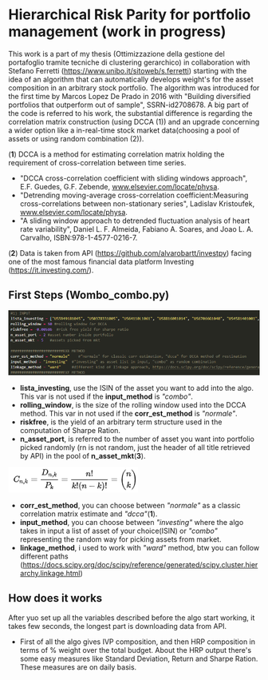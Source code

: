 # Hierarchical Risk Parity for portfolio management (work in progress)
This work is a part of my thesis (Ottimizzazione della gestione del portafoglio tramite tecniche di clustering gerarchico) in collaboration with Stefano Ferretti (https://www.unibo.it/sitoweb/s.ferretti) starting with the idea of an algorithm that can automatically develops weight's for the asset composition in an arbitrary stock portfolio. The algorithm was introduced for the first time by Marcos Lopez De Prado in 2016 with "Building diversified portfolios that outperform out of sample", SSRN-id2708678. A big part of the code is referred to his work, the substantial difference is regarding the correlation matrix construction (using DCCA (1)) and an upgrade concerning a wider option like a in-real-time stock market data(choosing a pool of assets or using random combination (2)). 

(__1__) DCCA is a method for estimating correlation matrix holding the requirement of cross-correlation between time series.
* "DCCA cross-correlation coefficient with sliding windows approach", E.F. Guedes, G.F. Zebende, www.elsevier.com/locate/physa.
* "Detrending moving-average cross-correlation coefficient:Measuring cross-correlations between non-stationary series", Ladislav Kristoufek, www.elsevier.com/locate/physa.
* "A sliding window approach to detrended fluctuation analysis of heart rate variability", Daniel L. F. Almeida, Fabiano A. Soares, and Joao L. A. Carvalho, ISBN:978-1-4577-0216-7.

(__2__) Data is taken from API (https://github.com/alvarobartt/investpy) facing one of the most famous financial data platform Investing (https://it.investing.com/).

## First Steps (Wombo_combo.py)

![Inputs](/Input_vars.png)

* __lista_investing__, use the ISIN of the asset you want to add into the algo. This var is not used if the __input_method__ is _"combo"_.
* __rolling_window__, is the size of the rolling window used into the DCCA method. This var in not used if the __corr_est_method__ is _"normale"_.
* __riskfree__, is the yield of an arbitrary term structure used in the computation of Sharpe Ration.
* __n_asset_port__, is referred to the number of asset you want into portfolio picked randomly (rn is not random, just the header of all title retrieved by API) in the pool of __n_asset_mkt__(__3__).

![Combinations](/Combination.png)

* __corr_est_method__, you can choose between _"normale"_ as a classic correlation matrix estimate and _"dcca"_(__1__).
* __input_method__, you can choose between _"investing"_ where the algo takes in input a list of asset of your choice(ISIN) or _"combo"_ representing the random way for picking assets from market.
* __linkage_method__, i used to work with _"ward"_ method, btw you can follow different paths (https://docs.scipy.org/doc/scipy/reference/generated/scipy.cluster.hierarchy.linkage.html)

## How does it works
After yuo set up all the variables described before the algo start working, it takes few seconds, the longest part is downloading data from API.
* First of all the algo gives IVP composition, and then HRP composition in terms of % weight over the total budget. About the HRP output there's some easy measures like Standard Deviation, Return and Sharpe Ration. These measures are on daily basis.
